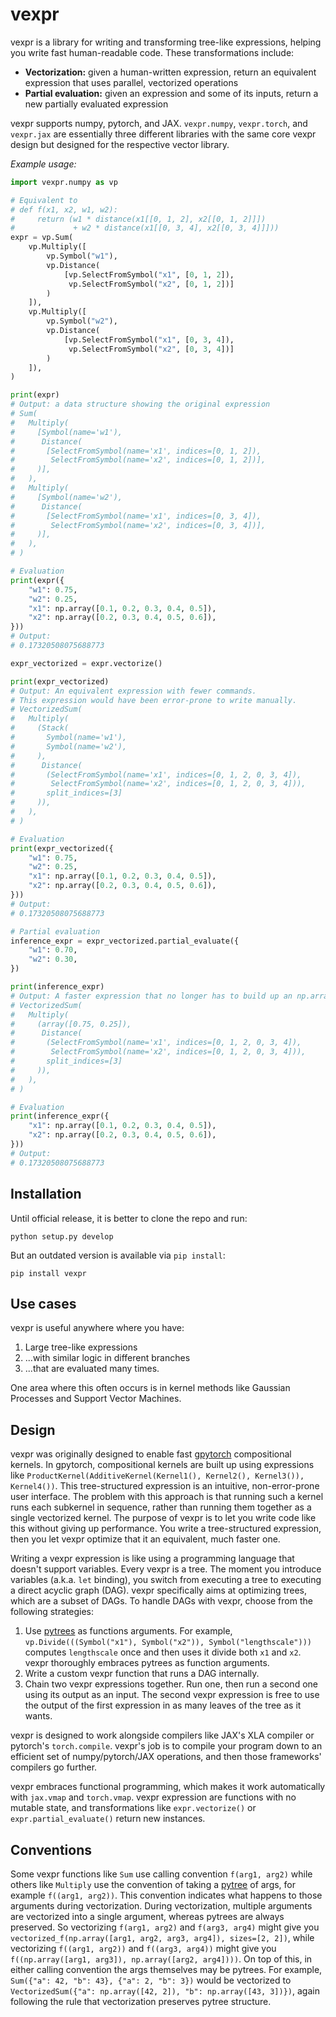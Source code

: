 # vexpr

vexpr is a library for writing and transforming tree-like expressions, helping you write fast human-readable code. These transformations include:

- **Vectorization:** given a human-written expression, return an equivalent expression that uses parallel, vectorized operations
- **Partial evaluation:** given an expression and some of its inputs, return a new partially evaluated expression

vexpr supports numpy, pytorch, and JAX. `vexpr.numpy`, `vexpr.torch`, and `vexpr.jax` are essentially three different libraries with the same core vexpr design but designed for the respective vector library.

*Example usage:*

```python
import vexpr.numpy as vp

# Equivalent to
# def f(x1, x2, w1, w2):
#     return (w1 * distance(x1[[0, 1, 2], x2[[0, 1, 2]]])
#             + w2 * distance(x1[[0, 3, 4], x2[[0, 3, 4]]]))
expr = vp.Sum(
    vp.Multiply([
        vp.Symbol("w1"),
        vp.Distance(
            [vp.SelectFromSymbol("x1", [0, 1, 2]),
             vp.SelectFromSymbol("x2", [0, 1, 2])]
        )
    ]),
    vp.Multiply([
        vp.Symbol("w2"),
        vp.Distance(
            [vp.SelectFromSymbol("x1", [0, 3, 4]),
             vp.SelectFromSymbol("x2", [0, 3, 4])]
        )
    ]),
)

print(expr)
# Output: a data structure showing the original expression
# Sum(
#   Multiply(
#     [Symbol(name='w1'),
#      Distance(
#       [SelectFromSymbol(name='x1', indices=[0, 1, 2]),
#        SelectFromSymbol(name='x2', indices=[0, 1, 2])],
#     )],
#   ),
#   Multiply(
#     [Symbol(name='w2'),
#      Distance(
#       [SelectFromSymbol(name='x1', indices=[0, 3, 4]),
#        SelectFromSymbol(name='x2', indices=[0, 3, 4])],
#     )],
#   ),
# )

# Evaluation
print(expr({
    "w1": 0.75,
    "w2": 0.25,
    "x1": np.array([0.1, 0.2, 0.3, 0.4, 0.5]),
    "x2": np.array([0.2, 0.3, 0.4, 0.5, 0.6]),
}))
# Output:
# 0.17320508075688773

expr_vectorized = expr.vectorize()

print(expr_vectorized)
# Output: An equivalent expression with fewer commands.
# This expression would have been error-prone to write manually.
# VectorizedSum(
#   Multiply(
#     (Stack(
#       Symbol(name='w1'),
#       Symbol(name='w2'),
#     ),
#      Distance(
#       (SelectFromSymbol(name='x1', indices=[0, 1, 2, 0, 3, 4]),
#        SelectFromSymbol(name='x2', indices=[0, 1, 2, 0, 3, 4])),
#       split_indices=[3]
#     )),
#   ),
# )

# Evaluation
print(expr_vectorized({
    "w1": 0.75,
    "w2": 0.25,
    "x1": np.array([0.1, 0.2, 0.3, 0.4, 0.5]),
    "x2": np.array([0.2, 0.3, 0.4, 0.5, 0.6]),
}))
# Output:
# 0.17320508075688773

# Partial evaluation
inference_expr = expr_vectorized.partial_evaluate({
    "w1": 0.70,
    "w2": 0.30,
})

print(inference_expr)
# Output: A faster expression that no longer has to build up an np.array on every execution.
# VectorizedSum(
#   Multiply(
#     (array([0.75, 0.25]),
#      Distance(
#       (SelectFromSymbol(name='x1', indices=[0, 1, 2, 0, 3, 4]),
#        SelectFromSymbol(name='x2', indices=[0, 1, 2, 0, 3, 4])),
#       split_indices=[3]
#     )),
#   ),
# )

# Evaluation
print(inference_expr({
    "x1": np.array([0.1, 0.2, 0.3, 0.4, 0.5]),
    "x2": np.array([0.2, 0.3, 0.4, 0.5, 0.6]),
}))
# Output:
# 0.17320508075688773
```

## Installation

Until official release, it is better to clone the repo and run:

```
python setup.py develop
```

But an outdated version is available via `pip install`:

```
pip install vexpr
```


## Use cases

vexpr is useful anywhere where you have:

1. Large tree-like expressions
2. ...with similar logic in different branches
3. ...that are evaluated many times.

One area where this often occurs is in kernel methods like Gaussian Processes and Support Vector Machines.

## Design

vexpr was originally designed to enable fast [gpytorch](https://gpytorch.ai) compositional kernels. In gpytorch, compositional kernels are built up using expressions like `ProductKernel(AdditiveKernel(Kernel1(), Kernel2(), Kernel3()), Kernel4())`. This tree-structured expression is an intuitive, non-error-prone user interface. The problem with this approach is that running such a kernel runs each subkernel in sequence, rather than running them together as a single vectorized kernel. The purpose of vexpr is to let you write code like this without giving up performance. You write a tree-structured expression, then you let vexpr optimize that it an equivalent, much faster one.

Writing a vexpr expression is like using a programming language that doesn't support variables. Every vexpr is a tree. The moment you introduce variables (a.k.a. `let` binding), you switch from executing a tree to executing a direct acyclic graph (DAG). vexpr specifically aims at optimizing trees, which are a subset of DAGs. To handle DAGs with vexpr, choose from the following strategies:

1. Use [pytrees](https://jax.readthedocs.io/en/latest/pytrees.html) as functions arguments. For example, `vp.Divide(((Symbol("x1"), Symbol("x2")), Symbol("lengthscale")))` computes `lengthscale` once and then uses it divide both `x1` and `x2`. vexpr thoroughly embraces pytrees as function arguments.
2. Write a custom vexpr function that runs a DAG internally.
3. Chain two vexpr expressions together. Run one, then run a second one using its output as an input. The second vexpr expression is free to use the output of the first expression in as many leaves of the tree as it wants.

vexpr is designed to work alongside compilers like JAX's XLA compiler or pytorch's `torch.compile`. vexpr's job is to compile your program down to an efficient set of numpy/pytorch/JAX operations, and then those frameworks' compilers go further.

vexpr embraces functional programming, which makes it work automatically with `jax.vmap` and `torch.vmap`. vexpr expression are functions with no mutable state, and transformations like `expr.vectorize()` or `expr.partial_evaluate()` return new instances.


## Conventions

Some vexpr functions like `Sum` use calling convention `f(arg1, arg2)` while others like `Multiply` use the convention of taking a [pytree](https://jax.readthedocs.io/en/latest/pytrees.html) of args, for example `f((arg1, arg2))`. This convention indicates what happens to those arguments during vectorization. During vectorization, multiple arguments are vectorized into a single argument, whereas pytrees are always preserved. So vectorizing `f(arg1, arg2)` and `f(arg3, arg4)` might give you `vectorized_f(np.array([arg1, arg2, arg3, arg4]), sizes=[2, 2])`, while vectorizing `f((arg1, arg2))` and `f((arg3, arg4))` might give you `f((np.array([arg1, arg3]), np.array([arg2, arg4])))`. On top of this, in either calling convention the args themselves may be pytrees. For example, `Sum({"a": 42, "b": 43}, {"a": 2, "b": 3})` would be vectorized to `VectorizedSum({"a": np.array([42, 2]), "b": np.array([43, 3])})`, again following the rule that vectorization preserves pytree structure.
